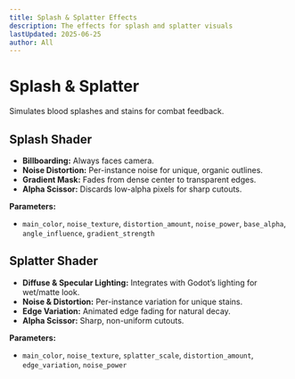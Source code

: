```yaml
---
title: Splash & Splatter Effects
description: The effects for splash and splatter visuals
lastUpdated: 2025-06-25
author: All
---
```


# Splash & Splatter

Simulates blood splashes and stains for combat feedback.

## Splash Shader

- **Billboarding:** Always faces camera.
- **Noise Distortion:** Per-instance noise for unique, organic outlines.
- **Gradient Mask:** Fades from dense center to transparent edges.
- **Alpha Scissor:** Discards low-alpha pixels for sharp cutouts.

**Parameters:**

- `main_color`, `noise_texture`, `distortion_amount`, `noise_power`, `base_alpha`, `angle_influence`, `gradient_strength`

## Splatter Shader

- **Diffuse & Specular Lighting:** Integrates with Godot’s lighting for wet/matte look.
- **Noise & Distortion:** Per-instance variation for unique stains.
- **Edge Variation:** Animated edge fading for natural decay.
- **Alpha Scissor:** Sharp, non-uniform cutouts.

**Parameters:**

- `main_color`, `noise_texture`, `splatter_scale`, `distortion_amount`, `edge_variation`, `noise_power`
